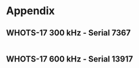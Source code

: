 # Appendix

## WHOTS-17 300 kHz - Serial 7367

```{literalinclude} appendices/whots17_deploy_7367_300khz.txt

```

## WHOTS-17 600 kHz - Serial 13917

```{literalinclude} appendices/whots17_deploy_13917_600khz.txt

```
